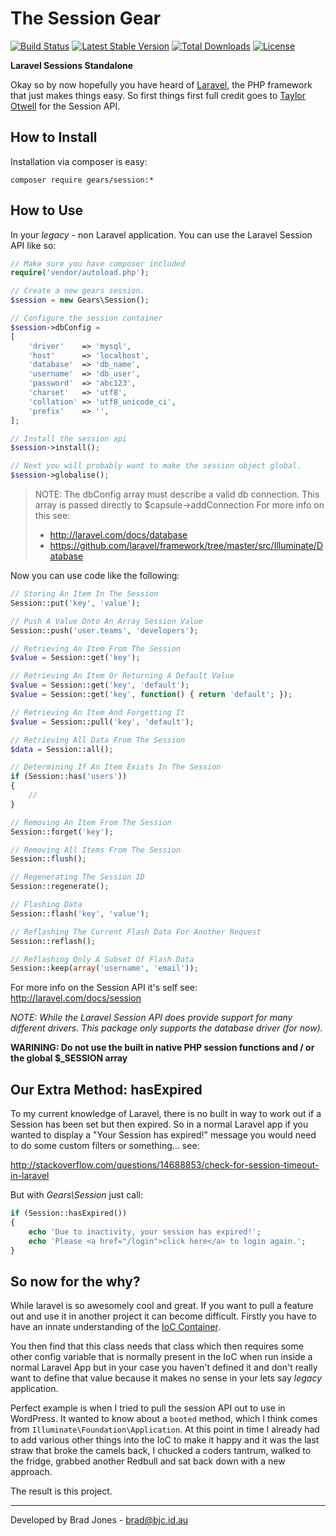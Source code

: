 The Session Gear
================================================================================
[![Build Status](https://travis-ci.org/phpgearbox/session.svg?branch=master)](https://travis-ci.org/phpgearbox/session)
[![Latest Stable Version](https://poser.pugx.org/gears/session/v/stable.svg)](https://packagist.org/packages/gears/session)
[![Total Downloads](https://poser.pugx.org/gears/session/downloads.svg)](https://packagist.org/packages/gears/session)
[![License](https://poser.pugx.org/gears/session/license.svg)](https://packagist.org/packages/gears/session)

**Laravel Sessions Standalone**

Okay so by now hopefully you have heard of [Laravel](http://laravel.com/),
the PHP framework that just makes things easy. So first things first full credit
goes to [Taylor Otwell](https://github.com/taylorotwell) for the Session API.

How to Install
--------------------------------------------------------------------------------
Installation via composer is easy:

	composer require gears/session:*

How to Use
--------------------------------------------------------------------------------
In your *legacy* - non Laravel application.
You can use the Laravel Session API like so:

```php
// Make sure you have composer included
require('vendor/autoload.php');

// Create a new gears session.
$session = new Gears\Session();

// Configure the session container
$session->dbConfig = 
[
	'driver'    => 'mysql',
	'host'      => 'localhost',
	'database'  => 'db_name',
	'username'  => 'db_user',
	'password'  => 'abc123',
	'charset'   => 'utf8',
	'collation' => 'utf8_unicode_ci',
	'prefix'    => '',
];

// Install the session api
$session->install();

// Next you will probably want to make the session object global.
$session->globalise();
```

> NOTE: The dbConfig array must describe a valid db connection. This array is
> passed directly to $capsule->addConnection For more info on this see:
> 
>   - http://laravel.com/docs/database
>   - https://github.com/laravel/framework/tree/master/src/Illuminate/Database

Now you can use code like the following:

```php
// Storing An Item In The Session
Session::put('key', 'value');

// Push A Value Onto An Array Session Value
Session::push('user.teams', 'developers');

// Retrieving An Item From The Session
$value = Session::get('key');

// Retrieving An Item Or Returning A Default Value
$value = Session::get('key', 'default');
$value = Session::get('key', function() { return 'default'; });

// Retrieving An Item And Forgetting It
$value = Session::pull('key', 'default');

// Retrieving All Data From The Session
$data = Session::all();

// Determining If An Item Exists In The Session
if (Session::has('users'))
{
    //
}

// Removing An Item From The Session
Session::forget('key');

// Removing All Items From The Session
Session::flush();

// Regenerating The Session ID
Session::regenerate();

// Flashing Data
Session::flash('key', 'value');

// Reflashing The Current Flash Data For Another Request
Session::reflash();

// Reflashing Only A Subset Of Flash Data
Session::keep(array('username', 'email'));
```

For more info on the Session API it's self see:
http://laravel.com/docs/session

*NOTE: While the Laravel Session API does provide support for many different
drivers. This package only supports the database driver (for now).*

**WARINING: Do not use the built in native PHP session 
functions and / or the global $_SESSION array**

Our Extra Method: hasExpired
--------------------------------------------------------------------------------
To my current knowledge of Laravel, there is no built in way to work out if a
Session has been set but then expired. So in a normal Laravel app if you wanted
to display a "Your Session has expired!" message you would need to do some
custom filters or something... see:

http://stackoverflow.com/questions/14688853/check-for-session-timeout-in-laravel

But with *Gears\Session* just call:

```php
if (Session::hasExpired())
{
	echo 'Due to inactivity, your session has expired!';
	echo 'Please <a href="/login">click here</a> to login again.';
}
```

So now for the why?
--------------------------------------------------------------------------------
While laravel is so awesomely cool and great. If you want to pull a feature out
and use it in another project it can become difficult. Firstly you have to have
an innate understanding of the [IoC Container](http://laravel.com/docs/ioc).

You then find that this class needs that class which then requires some other
config variable that is normally present in the IoC when run inside a normal
Laravel App but in your case you haven't defined it and don't really want
to define that value because it makes no sense in your lets say *legacy*
application.

Perfect example is when I tried to pull the session API out to use in WordPress.
It wanted to know about a ```booted``` method, which I think comes from
```Illuminate\Foundation\Application```. At this point in time I already had to
add various other things into the IoC to make it happy and it was the last straw
that broke the camels back, I chucked a coders tantrum, walked to the fridge,
grabbed another Redbull and sat back down with a new approach.

The result is this project.

--------------------------------------------------------------------------------
Developed by Brad Jones - brad@bjc.id.au